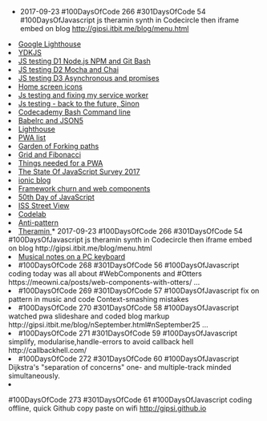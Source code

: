 *  2017-09-23 #100DaysOfCode 266 #301DaysOfCode 54 #100DaysOfJavascript js theramin synth in Codecircle then iframe embed on blog
http://gipsi.itbit.me/blog/menu.html 

<li>
<a href="#cSeptember01"> Google Lighthouse </a> 
</li>

<li>
<a href="#cSeptember02"> YDKJS  </a> 
</li>

<li>
<a href="#cSeptember03"> JS testing D1 Node.js NPM and Git Bash </a> 
</li>

<li>
<a href="#cSeptember04"> JS testing D2 Mocha and Chai   </a> 
</li>

<li>
<a href="#cSeptember05"> JS testing D3 Asynchronous and promises </a> 
</li>

<li>
<a href="#cSeptember06"> Home screen icons  </a> 
</li>

<li>
<a href="#cSeptember07"> Js testing and fixing my service worker </a> 
</li>

<li>
<a href="#cSeptember08"> Js testing - back to the future, Sinon</a> 
</li>

<li>
<a href="#cSeptember09">Codecademy Bash Command line  </a> 
</li>

<li>
<a href="#cSeptember10"> Babelrc and JSON5 </a> 
</li>

<li>
<a href="#cSeptember11"> Lighthouse</a> 
</li>

<li>
<a href="#cSeptember12"> PWA list  </a> 
</li>

<li>
<a href="#cSeptember13">Garden of Forking paths  </a> 
</li>

<li>
<a href="#cSeptember14"> Grid and Fibonacci  </a> 
</li>

<li>
<a href="#cSeptember15"> Things needed for a PWA  </a> 
</li>

<li>
<a href="#cSeptember16">The State Of JavaScript Survey 2017  </a> 
</li>

<li>
<a href="#cSeptember17">ionic blog  </a> 
</li>

<li>
<a href="#cSeptember18">Framework churn and web components  </a> 
</li>

<li>
<a href="#cSeptember19">50th Day of JavaScript   </a> 
</li>

<li>
<a href="#cSeptember20"> ISS Street View  </a> 
</li>

<li>
<a href="#cSeptember21"> Codelab  </a> 
</li>

<li>
<a href="#cSeptember22"> Anti-pattern  </a> 
</li>



<li>
<a href="#cSeptember23"> Theramin  </a> 
  *  2017-09-23 #100DaysOfCode 266 #301DaysOfCode 54 #100DaysOfJavascript js theramin synth in Codecircle then iframe embed on blog
http://gipsi.itbit.me/blog/menu.html
</li>

<li>
<a href="#cSeptember24"> Musical notes on a PC keyboard </a> 
</li>

<li>
<a href="#cSeptember25">  </a> 
  #100DaysOfCode 268 #301DaysOfCode 56 #100DaysOfJavascript coding today was all about #WebComponents and #Otters
https://meowni.ca/posts/web-components-with-otters/ …
</li>

<li>
<a href="#cSeptember26">   </a> 
  #100DaysOfCode 269 #301DaysOfCode 57 #100DaysOfJavascript fix on pattern in music and code
Context-smashing mistakes
</li>

<li>
<a href="#cSeptember27">   </a> 
  #100DaysOfCode 270 #301DaysOfCode 58 #100DaysOfJavascript watched pwa slideshare and coded blog markup http://gipsi.itbit.me/blog/nSeptember.html#nSeptember25 …
</li>

<li>
<a href="#cSeptember28">   </a> 
  #100DaysOfCode 271 #301DaysOfCode 59 #100DaysOfJavascript simplify, modularise,handle-errors to avoid callback hell http://callbackhell.com/ 
</li>

<li>
<a href="#cSeptember29">   </a> 
  #100DaysOfCode 272 #301DaysOfCode 60 #100DaysOfJavascript Dijkstra's "separation of concerns" one- and multiple-track minded simultaneously.
</li>

<li>
<a href="#cSeptember30">   </a>
  
 #100DaysOfCode 273 #301DaysOfCode 61 #100DaysOfJavascript coding offline, quick Github copy paste on wifi http://gipsi.github.io  
</li>

</ol>
